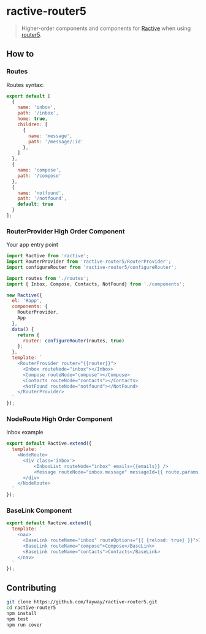# ractive-router5

> Higher-order components and components for [Ractive](https://ractive.js.org/) when using [router5](https://github.com/router5/router5).

## How to

### Routes

Routes syntax:

```javascript
export default [
  {
    name: 'inbox',
    path: '/inbox',
    home: true,
    children: [
      {
        name: 'message',
        path: '/message/:id'
      },
    ]
  },
  {
    name: 'compose',
    path: '/compose'
  },
  {
    name: 'notfound',
    path: '/notfound',
    default: true
  }
];
```

### RouterProvider High Order Component

Your app entry point 

```javascript
import Ractive from 'ractive';
import RouterProvider from 'ractive-router5/RouterProvider';
import configureRouter from 'ractive-router5/configureRouter';

import routes from './routes';
import { Inbox, Compose, Contacts, NotFound} from './components';

new Ractive({
  el: '#app',
  components: {
    RouterProvider,
    App
  },
  data() {
    return {
      router: configureRouter(routes, true)
    };
  },
  template: `
    <RouterProvider router="{{router}}">
      <Inbox routeNode="inbox"></Inbox>
      <Compose routeNode="compose"></Compose>
      <Contacts routeNode="contacts"></Contacts>
      <NotFound routeNode="notfound"></NotFound>
    </RouterProvider>
  `
});
```

### NodeRoute High Order Component

Inbox example

```javascript
export default Ractive.extend({
  template: `
    <NodeRoute>
      <div class='inbox'>
          <InboxList routeNode="inbox" emails={{emails}} />
          <Message routeNode="inbox.message" messageId={{ route.params.id }} />
      </div>
    </NodeRoute>
  `
});
```

### BaseLink Component

```javascript
export default Ractive.extend({
  template: `
    <nav>
      <BaseLink routeName="inbox" routeOptions="{{ {reload: true} }}">Inbox</BaseLink>
      <BaseLink routeName="compose">Compose</BaseLink>
      <BaseLink routeName="contacts">Contacts</BaseLink>
    </nav>
  `
});
```


## Contributing

```sh
git clone https://github.com/fayway/ractive-router5.git
cd ractive-router5
npm install
npm test
npm run cover
```